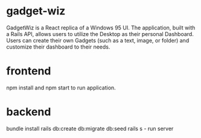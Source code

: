 # gadget-wiz
GadgetWiz is a React replica of a Windows 95 UI. The application, built with a Rails API, allows users to utilize the Desktop as their personal Dashboard. Users can create their own Gadgets (such as a text, image, or folder) and customize their dashboard to their needs.

# frontend
npm install and npm start to run application.

# backend
bundle install
rails db:create db:migrate db:seed
rails s - run server
